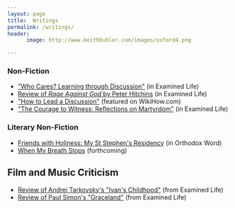 ```yaml
---
layout: page
title:  Writings
permalink: /writings/
header:
      image: http://www.keithbuhler.com/images/oxford4.png

---
```


### Non-Fiction
* ["Who Cares? Learning through Discussion"](http://wheatstoneministries.squarespace.com/tel/who-cares-forget-it.html) (in Examined Life)
* [Review of *Rage Against God* by Peter Hitchins](http://wheatstoneministries.squarespace.com/tel/review-the-rage-against-god-how-atheism-led-me-to-faith.html) (in Examined Life)
* ["How to Lead a Discussion"](http://www.wikihow.com/Lead-a-Discussion) (featured on WikiHow.com)
* ["The Courage to Witness: Reflections on Martyrdom"](http://wheatstoneministries.squarespace.com/tel/the-courage-to-witness.html) (in Examined Life)

### Literary Non-Fiction
* [Friends with Holiness: My St Stephen's Residency](http://www.antiochian.org/content/friends-holiness-my-st-stephen%E2%80%99s-residency) (in Orthodox Word)
* [When My Breath Stops](https://drive.google.com/file/d/0B0CYQDZ8AWu8WFktT3ZCMjFxMVU/view) (forthcoming)




## Film and Music Criticism
* [Review of Andrei Tarkovsky's "Ivan's Childhood"](http://wheatstoneministries.squarespace.com/tel/ivans-childhood-an-andrei-tarkovsky-film.html) (from Examined Life) 
* [Review of Paul Simon's "Graceland"](http://wheatstoneministries.squarespace.com/tel/graceland-reflections-on-paul-simons-greatest-album.html) (from Examined Life)  
